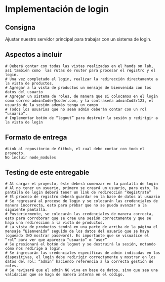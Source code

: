 # Implementación de login

## Consigna

Ajustar nuestro servidor principal para trabajar con un sistema de login.

## Aspectos a incluir

    # Deberá contar con todas las vistas realizadas en el hands on lab, así también como  las rutas de router para procesar el registro y el login. 
    # Una vez completado el login, realizar la redirección directamente a la vista de productos.
    # Agregar a la vista de productos un mensaje de bienvenida con los datos del usuario
    # Agregar un sistema de roles, de manera que si colocamos en el login como correo adminCoder@coder.com, y la contraseña adminCod3r123, el usuario de la sesión además tenga un campo 
    # Todos los usuarios que no sean admin deberán contar con un rol “usuario”.
    # Implementar botón de “logout” para destruir la sesión y redirigir a la vista de login

## Formato de entrega
    
    #Link al repositorio de Github, el cual debe contar con todo el proyecto.
    No incluir node_modules

## Testing de este entregable

    # Al cargar el proyecto, éste deberá comenzar en la pantalla de login
    # Al no tener un usuario, primero se creará un usuario, para esto, la pantalla de login deberá tener un link de redirección “Regístrate” 
    # El proceso de registro deberá guardar en la base de datos al usuario
    # Se regresará al proceso de login y se colocarán las credenciales de manera incorrecta, esto para probar que no se pueda avanzar a la siguiente pantalla.
    # Posteriormente, se colocarán las credenciales de manera correcta, esto para corroborar que se cree una sesión correctamente y que se haga una redirección a la vista de productos.
    # La vista de productos tendrá en una parte de arriba de la página el mensaje “Bienvenido” seguido de los datos del usuario que se haya logueado (NO mostrar password). Es importante que se visualice el “rol” para ver que aparezca “usuario” o “user”
    # Se presionará el botón de logout y se destruirá la sesión, notando cómo nos redirige a login.
    # Se ingresarán las credenciales específicas de admin indicadas en las diapositivas, el login debe redirigir correctamente y mostrar en los datos del rol: “admin” haciendo referencia a la correcta gestión de roles. 
    # Se revisará que el admin NO viva en base de datos, sino que sea una validación que se haga de manera interna en el código.